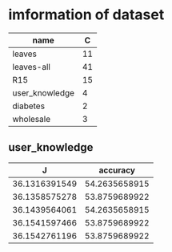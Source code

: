 # imformation of dataset
|    name       | C     |
| ----------    | ----  |
| leaves        |  11   |
| leaves-all    |  41   |
| R15           |  15   |
| user_knowledge|   4   |
| diabetes      |   2   |
| wholesale     |   3   |

## user_knowledge

|   J           |   accuracy    |
| ----------    | ----------    |
| 36.1316391549 | 54.2635658915 |
| 36.1358575278 | 53.8759689922 |
| 36.1439564061 | 54.2635658915 |
| 36.1541597466 | 53.8759689922 |
| 36.1542761196 | 53.8759689922 |